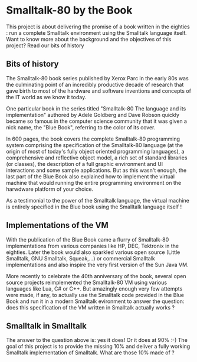 # Smalltalk-80 by the Book

This project is about delivering the promise of a book written in the eighties : run a complete Smalltalk environment using the Smalltalk language itself. Want to know more about the background and the objectives of this project? Read our bits of history

## Bits of history

The Smalltalk-80 book series published by Xerox Parc in the early 80s was the culminating point of an incredibly productive decade of research that gave birth to most of the hardware and software inventions and concepts of the IT world as we know it today.

One particular book in the series titled "Smalltalk-80 The language and its implementation" authored by Adele Goldberg and Dave Robson quickly became so famous in the computer science community that it was given a nick name, the "Blue Book", referring to the color of its cover.

In 600 pages, the book covers the complete Smalltalk-80 programming system comprising the specification of the Smalltalk-80 language (at the origin of most of today's fully object oriented programming languages), a comprehensive and reflective object model, a rich set of standard libraries (or classes), the description of a full graphic environment and UI interactions and some sample applications. But as this wasn't enough, the last part of the Blue Book also explained how to implement the virtual machine that would running the entire programming environment on the harwdware platform of your choice. 

As a testimonial to the power of the Smalltalk language, the virtual machine is entirely specified in the Blue book using the Smalltalk language itself !

## Implementations of the VM
With the publication of the Blue Book came a flurry of Smalltalk-80 implementations from various companies like HP, DEC, Tektronix in the eighties. Later the book would also sparkled various open source (Little Smalltalk, GNU Smalltalk, Squeak,...) or commercial Smalltalk implementations and also inspire the very first version of the Sun Java VM.

More recently to celebrate the 40th anniversary of the book, several open source projects reimplemented the Smalltalk-80 VM using various languages like Lua, C# or C++.
But amazingly enough very few attempts were made, if any, to actually use the Smalltalk code provided in the Blue Book and run it in a modern Smalltalk evironment to answer the question: does this specification of the VM written in Smalltalk actually works ?

## Smalltalk in Smalltalk

The answer to the question above is: yes it does! Or it does at 90% :-) The goal of this project is to provide the missing 10% and deliver a fully working Smalltalk implementation of Smalltalk.
What are those 10% made of ?
